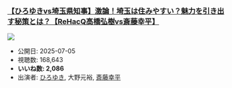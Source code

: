 ### [【ひろゆきvs埼玉県知事】激論！埼玉は住みやすい？魅力を引き出す秘策とは？【ReHacQ高橋弘樹vs斎藤幸平】](https://www.youtube.com/watch?v=ioJUyuvTb6k)
[![](https://img.youtube.com/vi/ioJUyuvTb6k/sddefault.jpg)](https://www.youtube.com/watch?v=ioJUyuvTb6k)
-   公開日: 2025-07-05
-   視聴数: 168,643
-   **いいね数: 2,086**
-   出演者: [ひろゆき](/rehacq_fan/people/ひろゆき "wikilink"), 大野元裕, [斎藤幸平](/rehacq_fan/people/斎藤幸平 "wikilink")
